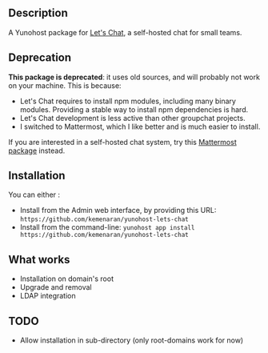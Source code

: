 ## Description

A Yunohost package for [Let's Chat](https://sdelements.github.io/lets-chat/), a self-hosted chat for small teams.

## Deprecation

**This package is deprecated**: it uses old sources, and will probably not work on your machine. This is because:

* Let's Chat requires to install npm modules, including many binary modules. Providing a stable way to install npm dependencies is hard.
* Let's Chat development is less active than other groupchat projects.
* I switched to Mattermost, which I like better and is much easier to install.

If you are interested in a self-hosted chat system, try this [Mattermost package](https://github.com/kemenaran/yunohost-mattermost) instead. 

## Installation

You can either :

* Install from the Admin web interface, by providing this URL: `https://github.com/kemenaran/yunohost-lets-chat`
* Install from the command-line: `yunohost app install https://github.com/kemenaran/yunohost-lets-chat`

## What works

* Installation on domain's root
* Upgrade and removal
* LDAP integration

## TODO

* Allow installation in sub-directory (only root-domains work for now)
